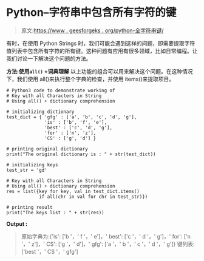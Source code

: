 # Python–字符串中包含所有字符的键

> 原文:[https://www . geesforgeks . org/python-全字符串键/](https://www.geeksforgeeks.org/python-key-with-all-characters-in-string/)

有时，在使用 Python Strings 时，我们可能会遇到这样的问题，即需要提取字符值列表中包含所有字符的所有键。这种问题有应用有很多领域，比如日常编程。让我们讨论一下解决这个问题的方法。

**方法:使用`all()` +词典理解**
以上功能的组合可以用来解决这个问题。在这种情况下，我们使用 all()来执行整个字典的检查，并使用 items()来提取项目。

```
# Python3 code to demonstrate working of 
# Key with all Characters in String
# Using all() + dictionary comprehension

# initializing dictionary
test_dict = { 'gfg' : ['a', 'b', 'c', 'd', 'g'],
              'is' : ['b', 'f', 'e'],
              'best' : ['c', 'd', 'g'],
              'for' : ['n', 'z'],
              'CS' : ['g', 'd'] }

# printing original dictionary
print("The original dictionary is : " + str(test_dict))

# initializing keys 
test_str = 'gd'

# Key with all Characters in String
# Using all() + dictionary comprehension
res = list({key for key, val in test_dict.items() 
            if all(chr in val for chr in test_str)})

# printing result 
print("The keys list : " + str(res)) 
```

**Output :**

> 原始字典为:{'is': ['b '，' f '，' e']，' best': ['c '，' d '，' g']，' for': ['n '，' z']，' CS': ['g '，' d']，' gfg': ['a '，' b '，' c '，' d '，' g']}
> 键列表:['best '，' CS '，' gfg']